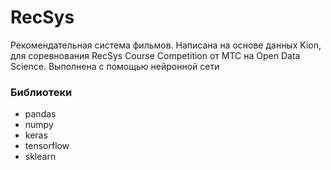 # RecSys

Рекомендательная система фильмов. Написана на основе данных Kion, для соревнования RecSys Course Competition от МТС на Open Data Science.
Выполнена с помощью нейронной сети

### Библиотеки
- pandas
- numpy 
- keras
- tensorflow
- sklearn
